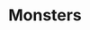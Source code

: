 ---
title: "Monsters"
draft: false
slug: "monsters"
weight: "4"
aliases:
- "/work/illustration/monsters-01/"
- "/work/illustration/monsters-02/"
- "/work/illustration/monsters-03/"
thumbnail: "illustrations/thumbnail_monsters-01.gif"
mainpage: true
related: true

header: {
	titleimage: "illustrations/project-title_monsters.png"
}

block_selected: {
	description: "(description coming soon)",
	bgcolor: "#fff",
	img: [ 
		{class: "gallery-col-12", path: "illustrations/illustration_004.jpg"},
		{class: "gallery-col-12", path: "illustrations/illustration_013.jpg"},
		{class: "gallery-col-12", path: "illustrations/illustration_015.jpg"},
		{class: "gallery-col-12", path: "illustrations/work_illustration_monsters.jpg"},
		{class: "gallery-col-12", path: "illustrations/illustration_011.png"},
		{class: "gallery-col-12", path: "illustrations/illustration_022.png"},
		{class: "gallery-col-12", path: "illustrations/illustration_010.png"},
	]
}

---